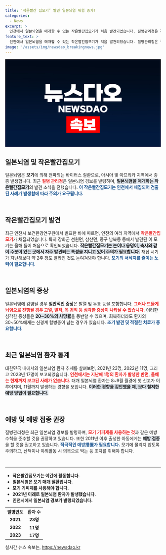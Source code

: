 ```yaml
---
title: ‘작은빨간 집모기’ 발견 일본뇌염 위험 증가!
categories:
  - News
excerpt: >
  인천에서 일본뇌염을 매개할 수 있는 작은빨간집모기가 처음 발견되었습니다. 질병관리청은 경고를 발령하며 모기 예방 수칙과 예방 접종 중요성을 강조했습니다. 지금 바로 귀중한 정보를 확인하세요!
feature_text: >
  인천에서 일본뇌염을 매개할 수 있는 작은빨간집모기가 처음 발견되었습니다. 질병관리청은 경고를 발령하며 모기 예방 수칙과 예방 접종 중요성을 강조했습니다. 지금 바로 귀중한 정보를 확인하세요!
image: '/assets/img/newsdao_breakingnews.jpg'
---
```


<p><img src="/assets/img/newsdao_breakingnews.jpg" alt="implanttips 속보" /></p>

<h2 data-ke-size="size26">일본뇌염 및 작은빨간집모기</h2>

<p data-ke-size="size16">일본뇌염은 <b>모기</b>에 의해 전파되는 바이러스 질환으로, 아시아 및 아프리카 지역에서 종종 발생합니다. 최근 <b><span style="color: #ee2323;">질병 관리청</span></b>은 일본뇌염 경보를 발령하며, <b><span style="background-color: #21538527;">일본뇌염을 매개하는 작은빨간집모기</span></b>의 발견 소식을 전했습니다. <b><span style="color: #1a5490;">이 작은빨간집모기는 인천에서 채집되어 검출된 사례가 발생함에 따라 주의가 요구됩니다.</span></b></p>

<p data-ke-size="size16">&nbsp;</p>

<h2 data-ke-size="size26">작은빨간집모기 발견</h2>

<p data-ke-size="size16">최근 인천시 보건환경연구원에서 발표한 바에 따르면, 인천의 여러 지역에서 <b><span style="color: #ee2323;">작은빨간집모기</span></b>가 채집되었습니다. 특히 강화군 선원면, 삼산면, 중구 남북동 등에서 발견된 이 모기는 올해 들어 처음으로 확인되었습니다. <b><span style="background-color: #21538527;">작은빨간집모기는 논이나 웅덩이, 축사와 같이 수분이 있는 곳에서 자주 발견되는 특성을 지니고 있어 주의가 필요합니다.</span></b> 채집 시기가 지난해보다 약 2주 정도 빨라진 것도 눈여겨봐야 합니다. <b><span style="color: #1a5490;">모기의 서식지를 줄이는 노력이 필요합니다.</span></b></p>

<p data-ke-size="size16">&nbsp;</p>

<h2 data-ke-size="size26">일본뇌염의 증상</h2>

<p data-ke-size="size16">일본뇌염에 감염될 경우 <b>일반적인 증상</b>은 발열 및 두통 등을 포함합니다. <b><span style="color: #ee2323;">그러나 드물게 뇌염으로 진행될 경우 고열, 발작, 목 경직 등 심각한 증상이 나타날 수 있습니다.</span></b> 이러한 심각한 증상들은 <b><span style="background-color: #21538527;">20~30%의 사망률</span></b>을 동반할 수 있으며, 회복하더라도 환자의 30~50%에게는 신경계 합병증이 남는 경우가 있습니다. <b><span style="color: #1a5490;">조기 발견 및 적절한 치료가 중요합니다.</span></b></p>

<p data-ke-size="size16">&nbsp;</p>

<h2 data-ke-size="size26">최근 일본뇌염 환자 통계</h2>

<p data-ke-size="size16">대한민국 내에서의 일본뇌염 환자 추세를 살펴보면, 2021년 23명, 2022년 11명, 그리고 2023년 17명이 보고되었습니다. <b><span style="color: #ee2323;">인천에서는 지난해 1명의 환자가 발생한 반면, 올해는 현재까지 보고된 사례가 없습니다.</span></b> 대개 일본뇌염 환자는 8~9월 월경에 첫 신고가 이루어지며, 11월까지 발생하는 경향을 보입니다. <b><span style="background-color: #21538527;">이러한 경향을 감안했을 때, 보다 철저한 예방 방법이 필요합니다.</span></b></p>

<p data-ke-size="size16">&nbsp;</p>

<h2 data-ke-size="size26">예방 및 예방 접종 권장</h2>

<p data-ke-size="size16">질병관리청은 최근 일본뇌염 경보를 발령하며, <b><span style="color: #ee2323;">모기 기피제를 사용하는 것</span></b>과 같은 예방 수칙을 준수할 것을 권장하고 있습니다. 또한 2011년 이후 출생한 아동에게는 <b><span style="background-color: #21538527;">예방 접종</span></b>을 할 것을 권고하고 있습니다. <b><span style="color: #1a5490;">적극적인 예방措置가 필요합니다.</span></b> 모기에 물리지 않도록 주의하고, 산책이나 야외활동 시 의복으로 막는 등 조치를 취해야 합니다.</p>

<p data-ke-size="size16">&nbsp;</p>

<hr />

<ul>
    <li><b>작은빨간집모기는 야간에 활동합니다.</b></li>
    <li><b>일본뇌염은 모기 매개 질환입니다.</b></li>
    <li><b>모기 기피제를 사용해야 합니다.</b></li>
    <li><b>2021년 이래로 일본뇌염 환자가 발생했습니다.</b></li>
    <li><b>인천시에서 일본뇌염 경보가 발령되었습니다.</b></li>
</ul>

<p data-ke-size="size16"></p>

<table style="width: 100%;">
    <tbody>
        <tr>
            <td style="text-align: center; height: 17px;"><b>발병연도</b></td>
            <td style="text-align: center; height: 17px;"><b>환자 수</b></td>
        </tr>
        <tr>
            <td style="text-align: center; height: 17px;"><b>2021</b></td>
            <td style="text-align: center; height: 17px;"><b>23명</b></td>
        </tr>
        <tr>
            <td style="text-align: center; height: 17px;"><b>2022</b></td>
            <td style="text-align: center; height: 17px;"><b>11명</b></td>
        </tr>
        <tr>
            <td style="text-align: center; height: 17px;"><b>2023</b></td>
            <td style="text-align: center; height: 17px;"><b>17명</b></td>
        </tr>
    </tbody>
</table>
실시간 뉴스 속보는, <a href="https://newsdao.kr" rel="dofollow">https://newsdao.kr</a>


